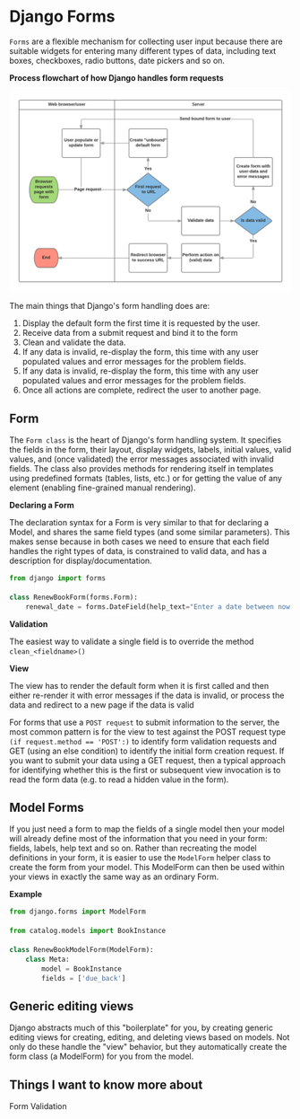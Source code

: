 # Django Forms

`Forms` are a flexible mechanism for collecting user input because there are suitable widgets for entering many different types of data, including text boxes, checkboxes, radio buttons, date pickers and so on. 

**Process flowchart of how Django handles form requests**

![Process flowchart](/images/form_handling_-_standard.png)

The main things that Django's form handling does are:

1. Display the default form the first time it is requested by the user. 
2. Receive data from a submit request and bind it to the form
3. Clean and validate the data. 
4. If any data is invalid, re-display the form, this time with any user populated values and error messages for the problem fields.
5. If any data is invalid, re-display the form, this time with any user populated values and error messages for the problem fields.
6. Once all actions are complete, redirect the user to another page.

## Form

The `Form class` is the heart of Django's form handling system. It specifies the fields in the form, their layout, display widgets, labels, initial values, valid values, and (once validated) the error messages associated with invalid fields. The class also provides methods for rendering itself in templates using predefined formats (tables, lists, etc.) or for getting the value of any element (enabling fine-grained manual rendering).

**Declaring a Form**

The declaration syntax for a Form is very similar to that for declaring a Model, and shares the same field types (and some similar parameters). This makes sense because in both cases we need to ensure that each field handles the right types of data, is constrained to valid data, and has a description for display/documentation.

```python
from django import forms

class RenewBookForm(forms.Form):
    renewal_date = forms.DateField(help_text="Enter a date between now and 4 weeks (default 3).")

```

**Validation**

The easiest way to validate a single field is to override the method `clean_<fieldname>()`

**View**

The view has to render the default form when it is first called and then either re-render it with error messages if the data is invalid, or process the data and redirect to a new page if the data is valid 

For forms that use a `POST request` to submit information to the server, the most common pattern is for the view to test against the POST request type `(if request.method == 'POST':)` to identify form validation requests and GET (using an else condition) to identify the initial form creation request. If you want to submit your data using a GET request, then a typical approach for identifying whether this is the first or subsequent view invocation is to read the form data (e.g. to read a hidden value in the form).

## Model Forms

 If you just need a form to map the fields of a single model then your model will already define most of the information that you need in your form: fields, labels, help text and so on. Rather than recreating the model definitions in your form, it is easier to use the `ModelForm` helper class to create the form from your model. This ModelForm can then be used within your views in exactly the same way as an ordinary Form.

**Example**

```python
from django.forms import ModelForm

from catalog.models import BookInstance

class RenewBookModelForm(ModelForm):
    class Meta:
        model = BookInstance
        fields = ['due_back']

```
## Generic editing views

Django abstracts much of this "boilerplate" for you, by creating generic editing views for creating, editing, and deleting views based on models. Not only do these handle the "view" behavior, but they automatically create the form class (a ModelForm) for you from the model.

## Things I want to know more about

Form Validation

